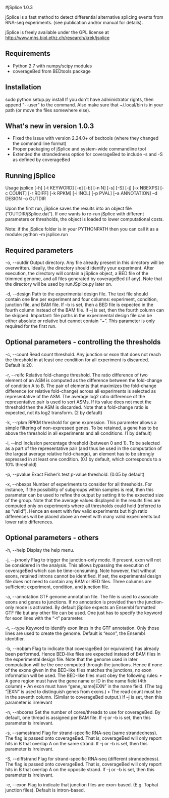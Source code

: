 #jSplice 1.0.3

jSplice is a fast method to detect differential alternative splicing events from RNA-seq
experiments. (see publication and/or manual for details).

jSplice is freely available under the GPL license at http://www.mhs.biol.ethz.ch/research/krek/jsplice

Requirements
------------
- Python 2.7 with numpy/scipy modules
- coverageBed from BEDtools package


Installation
------------
sudo python setup.py install
If you don't have administrator rights, then append "--user" to the command. Also make sure that 
~/.local/bin is in your path (or move the files somewhere else).


What's new in version 1.0.3
---------------------------
- Fixed the issue with version 2.24.0+ of bedtools (where they changed the command line format)
- Proper packaging of jSplice and system-wide commandline tool
- Extended the strandedness option for coverageBed to include -s and -S as defined by coverageBed


Running jSplice
---------------

Usage
jsplice [-h] [-t KEYWORD] [-e] [-b] [-n N] [-s] [-S] [-j] [-x NBEXPS] [-c COUNT] [-r RDIFF] [-k RPKM] [-i INCL] [-p PVAL] [–a ANNOTATION] –d DESIGN –o OUTDIR

Upon the first run, jSplice saves the results into an object file (“OUTDIR/jSplice.dat”). If one wants to re-run jSplice with different parameters or thresholds, the object is loaded to lower computational costs.

Note: if the jSplice folder is in your PYTHONPATH then you can call it as a module: python –m jsplice.run


Required parameters
-------------------

-o, --outdir
Output directory. Any file already present in this directory will be overwritten. Ideally, the directory should identify your experiment. After execution, the directory will contain a jSplice object, a BED file of the trimmed genome, and all files generated by coverageBed (if any). Note that the directory will be used by runJSplice.py later on.

-d, --design
Path to the experimental design file. The text file should contain one line per experiment and four columns: experiment, condition, junction file, and BAM file. If –b is set, then a BED file is expected in the fourth column instead of the BAM file. If –j is set, then the fourth column can be skipped. 
Important: file paths in the experimental design file can be either absolute or relative but cannot contain “~”.
This parameter is only required for the first run.


Optional parameters - controlling the thresholds
------------------------------------------------

-c, --count
Read count threshold. Any junction or exon that does not reach the threshold in at least one condition for all experiment is discarded. Default is 20.

-r, --relfc
Relative fold-change threshold. The ratio difference of two element of an ASM is computed as the difference between the fold-change of condition A to B. The pair of elements that maximizes the fold-change difference (or relative fold-change) across all experiments is selected as representative of the ASM. The average log2 ratio difference of the representative pair is used to sort ASMs. If its value does not meet the threshold then the ASM is discarded. Note that a fold-change ratio is expected, not its log2 transform. 
(2 by default)

-k, --rpkm
RPKM threshold for gene expression. This parameter allows a simple filtering of non-expressed genes. To be retained, a gene has to be above the threshold in all experiments and all conditions. (1 by default)

-i, --incl
Inclusion percentage threshold (between 0 and 1). To be selected as a part of the representative pair (and thus be used in the computation of the largest average relative fold-change), an element has to be strongly expressed in at least one condition. (0.1 by default, which corresponds to a 10% threshold)


-p, --pvalue
Exact Fisher’s test p-value threshold. (0.05 by default)

-x, --nbexps
Number of experiments to consider for all thresholds. For instance, if the possibility of subgroups within samples is real, then this parameter can be used to refine the output by setting it to the expected size of the group. Note that the average values displayed in the results files are computed only on experiments where all thresholds could hold (referred to as “valid”). Hence an event with few valid experiments but high ratio differences will be placed above an event with many valid experiments but lower ratio differences.


Optional parameters - others
----------------------------

-h, --help
Display the help menu.

-j, --jxnonly
Flag to trigger the junction-only mode. If present, exon will not be considered in the analysis. This allows bypassing the execution of coverageBed which can be time-consuming. Note however, that without exons, retained introns cannot be identified. If set, the experimental design file does not need to contain any BAM or BED files. Three columns are sufficient: experiment, condition, and junction file.

-a, --annotation
GTF genome annotation file. The file is used to associate exons and genes to junctions. If no annotation is provided then the junction-only mode is activated. By default jSplice expects an Ensembl formatted GTF file but any other file can be used. One just has to specify the keyword for exon lines with the “-t” parameter.

-t, --type
Keyword to identify exon lines in the GTF annotation. Only those lines are used to create the genome. Default is “exon”, the Ensembl identifier.

-b, --nobam
Flag to indicate that coverageBed (or equivalent) has already been performed. Hence BED-like files are expected instead of BAM files in the experimental design file. Note that the genome used in later computation will be the one computed through the junctions. Hence if none of the exons given in the BED-like files matches the junctions, no exon information will be used. The BED-like files must obey the following rules:
•	A gene region must have the gene name or ID in the name field (4th column)
•	An exon must have “gene_name|EXN” in the name field. (The tag “|EXN” is used to distinguish genes from exons.)
•	The read count must be in the seventh column. (Similar to coverageBed output.)
If –j is set, then this parameter is irrelevant

-n, --nbcores
Set the number of cores/threads to use for coverageBed. By default, one thread is assigned per BAM file. If –j or –b is set, then this parameter is irrelevant.

-s, --samestrand
Flag for strand-specific RNA-seq (same strandedness). The flag is passed onto coverageBed.  That is, coverageBed will only report hits in B that overlap A on the same strand. If –j or –b is set, then this parameter is irrelevant.

-S, --diffstrand
Flag for strand-specific RNA-seq (different strandedness). The flag is passed onto coverageBed.  That is, coverageBed will only report hits in B that overlap A on the opposite strand. If –j or –b is set, then this parameter is irrelevant.

-e, --exon
Flag to indicate that junction files are exon-based. (E.g. Tophat junction files). Default is intron-based.
